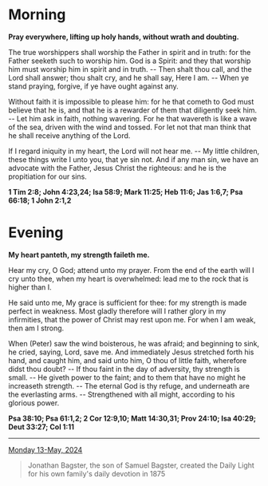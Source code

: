 # Morning

**Pray everywhere, lifting up holy hands, without wrath and doubting.**
 
The true worshippers shall worship the Father in spirit and in truth: for the Father seeketh such to worship him. God is a Spirit: and they that worship him must worship him in spirit and in truth. -- Then shalt thou call, and the Lord shall answer; thou shalt cry, and he shall say, Here I am. -- When ye stand praying, forgive, if ye have ought against any.
 
Without faith it is impossible to please him: for he that cometh to God must believe that he is, and that he is a rewarder of them that diligently seek him. -- Let him ask in faith, nothing wavering. For he that wavereth is like a wave of the sea, driven with the wind and tossed. For let not that man think that he shall receive anything of the Lord.
 
If I regard iniquity in my heart, the Lord will not hear me. -- My little children, these things write I unto you, that ye sin not. And if any man sin, we have an advocate with the Father, Jesus Christ the righteous: and he is the propitiation for our sins.  

**1 Tim 2:8; John 4:23,24; Isa 58:9; Mark 11:25; Heb 11:6; Jas 1:6,7; Psa 66:18; 1 John 2:1,2**

# Evening

**My heart panteth, my strength faileth me.**
 
Hear my cry, O God; attend unto my prayer. From the end of the earth will I cry unto thee, when my heart is overwhelmed: lead me to the rock that is higher than I.
 
He said unto me, My grace is sufficient for thee: for my strength is made perfect in weakness. Most gladly therefore will I rather glory in my infirmities, that the power of Christ may rest upon me. For when I am weak, then am I strong.
 
When (Peter) saw the wind boisterous, he was afraid; and beginning to sink, he cried, saying, Lord, save me. And immediately Jesus stretched forth his hand, and caught him, and said unto him, O thou of little faith, wherefore didst thou doubt? -- If thou faint in the day of adversity, thy strength is small. -- He giveth power to the faint; and to them that have no might he increaseth strength. -- The eternal God is thy refuge, and underneath are the everlasting arms. -- Strengthened with all might, according to his glorious power.  

**Psa 38:10; Psa 61:1,2; 2 Cor 12:9,10; Matt 14:30,31; Prov 24:10; Isa 40:29; Deut 33:27; Col 1:11**

---

[Monday 13-May, 2024](https://t.me/s/daily_light)

> Jonathan Bagster, the son of Samuel Bagster, created the Daily Light for his own family's daily devotion in 1875

